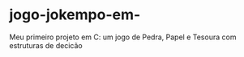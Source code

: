 # jogo-jokempo-em-
Meu primeiro projeto em C: um jogo de Pedra, Papel e Tesoura com estruturas de decicão
